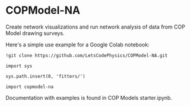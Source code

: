 # COPModel-NA
Create network visualizations and run network analysis of data from COP Model drawing surveys.

Here's a simple use example for a Google Colab notebook:

```
!git clone https://github.com/LetsCodePhysics/COPModel-NA.git

import sys

sys.path.insert(0, 'fitters/') 

import copmodel-na

```

Documentation with examples is found in COP Models starter.ipynb.

